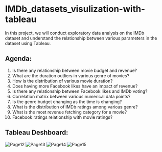 # IMDb_datasets_visulization-with-tableau
In this project, we will conduct exploratory data analysis on the IMDb dataset and understand the relationship between various parameters in the dataset using Tableau.

## Agenda:
1.	Is there any relationship between movie budget and revenue? 
2.	What are the duration outliers in various genre of movies? 
3.	How is the distribution of various movie duration? 
4.	Does having more Facebook likes have an impact of revenue? 
5.	Is there any relationship between Facebook likes and IMDb voting? 
6.	Correlation matrix between various numerical data points? 
7.	Is the genre budget changing as the time is changing? 
8.	What is the distribution of IMDb ratings among various genre? 
9.	What is the most revenue fetching category for a movie? 
10.	Facebook ratings relationship with movie ratings?

## Tableau Deshboard:

![Page12](https://user-images.githubusercontent.com/40618186/96181939-c4245a00-0f02-11eb-8c46-0ec34f2853db.jpg)
![Page13](https://user-images.githubusercontent.com/40618186/96181942-c4bcf080-0f02-11eb-8776-911fa55e0c19.jpg)
![Page14](https://user-images.githubusercontent.com/40618186/96181945-c5558700-0f02-11eb-80f8-ef6985bf97d4.jpg)
![Page15](https://user-images.githubusercontent.com/40618186/96181938-c38bc380-0f02-11eb-9931-6d3f4b43b45b.jpg)
